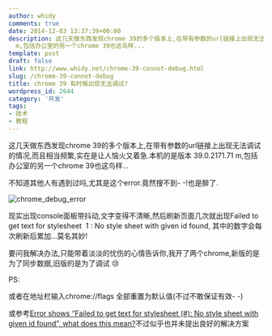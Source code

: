 ```yaml
---
author: whidy
comments: true
date: 2014-12-03 13:37:39+00:00
description: 这几天做东西发现chrome 39的多个版本上,在带有参数的url链接上出现无法调试的情况,而且相当频繁,实在是让人恼火又着急.本机的是版本 39.0.2171.71
  m,包括办公室的另一个chrome 39也这鸟样...
template: post
draft: false
link: http://www.whidy.net/chrome-39-connot-debug.html
slug: /chrome-39-connot-debug
title: chrome 39 有时候出现无法调试?
wordpress_id: 2644
category: '开发'
tags:
- 技术
- 教程
---
```


这几天做东西发现chrome 39的多个版本上,在带有参数的url链接上出现无法调试的情况,而且相当频繁,实在是让人恼火又着急.本机的是版本 39.0.2171.71 m,包括办公室的另一个chrome 39也这鸟样...

不知道其他人有遇到过吗,尤其是这个error.竟然搜不到- -!也是醉了.

![chrome_debug_error](https://www.whidy.net/wp-content/uploads/2014/12/chrome_error-400x153.png)

现实出现console面板带抖动,文字变得不清晰,然后刷新页面几次就出现Failed to get text for stylesheet  1 : No style sheet with given id found, 其中的数字会每次刷新后累加...莫名其妙!

要问我解决办法,只能带着淡淡的忧伤的心情告诉你,我开了两个chrome,新版的是为了同步数据,旧版的是为了调试 :cry:

PS: 

或者在地址栏输入chrome://flags 全部重置为默认值(不过不敢保证有效- -)

或参考[Error shows “Failed to get text for stylesheet (#): No style sheet with given id found”, what does this mean?](http://stackoverflow.com/questions/26894718/error-shows-failed-to-get-text-for-stylesheet-no-style-sheet-with-given-id)不过似乎也并未提出良好的解决方案
